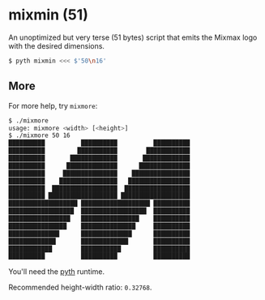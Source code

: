# mixmin (51)

An unoptimized but very terse (51 bytes) script that emits the Mixmax logo with the desired dimensions.

```bash
$ pyth mixmin <<< $'50\n16'
```

More
----

For more help, try `mixmore`:

```sh
$ ./mixmore
usage: mixmore <width> [<height>]
$ ./mixmore 50 16
██████████          ██████████          ██████████
██████████         ███████████        ████████████
██████████       █████████████       █████████████
██████████      ██████████████      ██████████████
██████████     ███████████████    ████████████████
██████████    ████████████████   █████████████████
██████████  ██████████████████  ██████████████████
██████████ ███████████████████ ███████████████████
███████████████████ ███████████████████ ██████████
██████████████████  ██████████████████  ██████████
█████████████████   ████████████████    ██████████
████████████████    ███████████████     ██████████
██████████████      ██████████████      ██████████
█████████████       █████████████       ██████████
████████████        ███████████         ██████████
██████████          ██████████          ██████████
```

You'll need the [pyth] runtime.

Recommended height-width ratio: `0.32768`.

[pyth]: https://github.com/isaacg1/pyth
